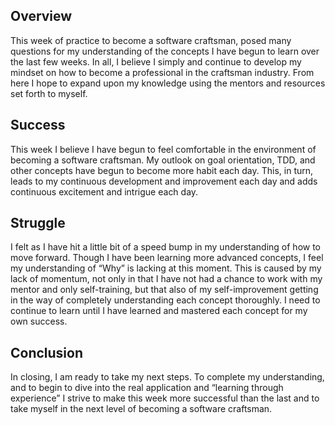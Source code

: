 ## Overview

This week of practice to become a software craftsman, posed many questions for my understanding of the concepts I have begun to learn over the last few weeks. In all, I believe I simply and continue to develop my mindset on how to become a professional in the craftsman industry. From here I hope to expand upon my knowledge using the mentors and resources set forth to myself. 

## Success

This week I believe I have begun to feel comfortable in the environment of becoming a software craftsman. My outlook on goal orientation, TDD, and other concepts have begun to become more habit each day. This, in turn, leads to my continuous development and improvement each day and adds continuous excitement and intrigue each day.

## Struggle

I felt as I have hit a little bit of a speed bump in my understanding of how to move forward. Though I have been learning more advanced concepts, I feel my understanding of “Why” is lacking at this moment. This is caused by my lack of momentum, not only in that I have not had a chance to work with my mentor and only self-training, but that also of my self-improvement getting in the way of completely understanding each concept thoroughly. I need to continue to learn until I have learned and mastered each concept for my own success. 

## Conclusion

In closing, I am ready to take my next steps. To complete my understanding, and to begin to dive into the real application and “learning through experience” I strive to make this week more successful than the last and to take myself in the next level of becoming a software craftsman.
